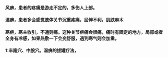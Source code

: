 #### 风痹，患者的疼痛是游走不定的，多伤人上部。
#### 湿痹，患者多会感觉肢体关节沉重疼痛，屈伸不利，肌肤麻木
#### 寒痹，寒主收引，不通则痛。这种关节痹痛会很痛，痛时有固定的地方，局部或者全身有冷感，如果热敷一下会变舒服，遇到寒气则会加重。

#### 1:丰隆穴、中脘穴。湿痹的拔罐疗法，